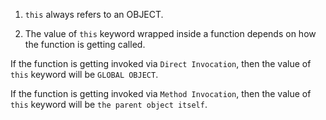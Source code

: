 1. `this` always refers to an OBJECT.

2. The value of `this` keyword wrapped inside a function depends on how the function is getting called.

If the function is getting invoked via `Direct Invocation`, then the value of `this` keyword will be `GLOBAL OBJECT`.

If the function is getting invoked via `Method Invocation`, then the value of `this` keyword will be `the parent object itself`.

